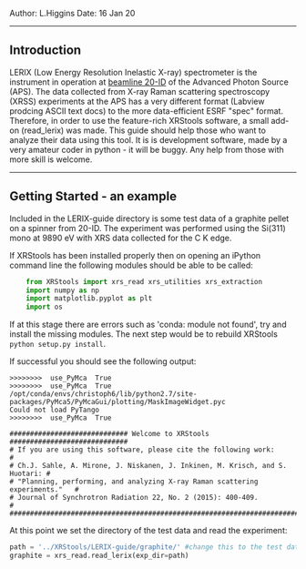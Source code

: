 Author: L.Higgins
Date: 16 Jan 20

-------------------------------------------------------------------------------
Introduction
-------------------------------------------------------------------------------
LERIX (Low Energy Resolution Inelastic X-ray) spectrometer is the instrument in operation at [beamline 20-ID](https://www.aps.anl.gov/Spectroscopy/Beamlines/20-ID) of the Advanced Photon Source (APS). The data collected from X-ray Raman scattering spectroscopy (XRSS) experiments at the APS has a very different format (Labview prodcing ASCII text docs) to the more data-efficient ESRF "spec" format. Therefore, in order to use the feature-rich XRStools software, a small add-on (read_lerix) was made. This guide should help those who want to analyze their data using this tool. It is is development software, made by a very amateur coder in python - it will be buggy. Any help from those with more skill is welcome.

-------------------------------------------------------------------------------
Getting Started - an example
-------------------------------------------------------------------------------
Included in the LERIX-guide directory is some test data of a graphite pellet on a spinner from 20-ID. The experiment was performed using the Si(311) mono at 9890 eV with XRS data collected for the C K edge.

If XRStools has been installed properly then on opening an iPython command line the following modules should be able to be called:

```python
    from XRStools import xrs_read xrs_utilities xrs_extraction
    import numpy as np
    import matplotlib.pyplot as plt
    import os
```

If at this stage there are errors such as 'conda: module not found', try and install the missing modules. The next step would be to rebuild XRStools `python setup.py install`.

If successful you should see the following output:

```
>>>>>>>>  use_PyMca  True
>>>>>>>>  use_PyMca  True
/opt/conda/envs/christoph6/lib/python2.7/site-packages/PyMca5/PyMcaGui/plotting/MaskImageWidget.pyc
Could not load PyTango
>>>>>>>>  use_PyMca  True

############################# Welcome to XRStools #############################
# If you are using this software, please cite the following work:             #
# Ch.J. Sahle, A. Mirone, J. Niskanen, J. Inkinen, M. Krisch, and S. Huotari: #
# "Planning, performing, and analyzing X-ray Raman scattering experiments."   #
# Journal of Synchrotron Radiation 22, No. 2 (2015): 400-409.                 #
###############################################################################
```

At this point we set the directory of the test data and read the experiment:

```python
path = '../XRStools/LERIX-guide/graphite/' #change this to the test data
graphite = xrs_read.read_lerix(exp_dir=path)
```
